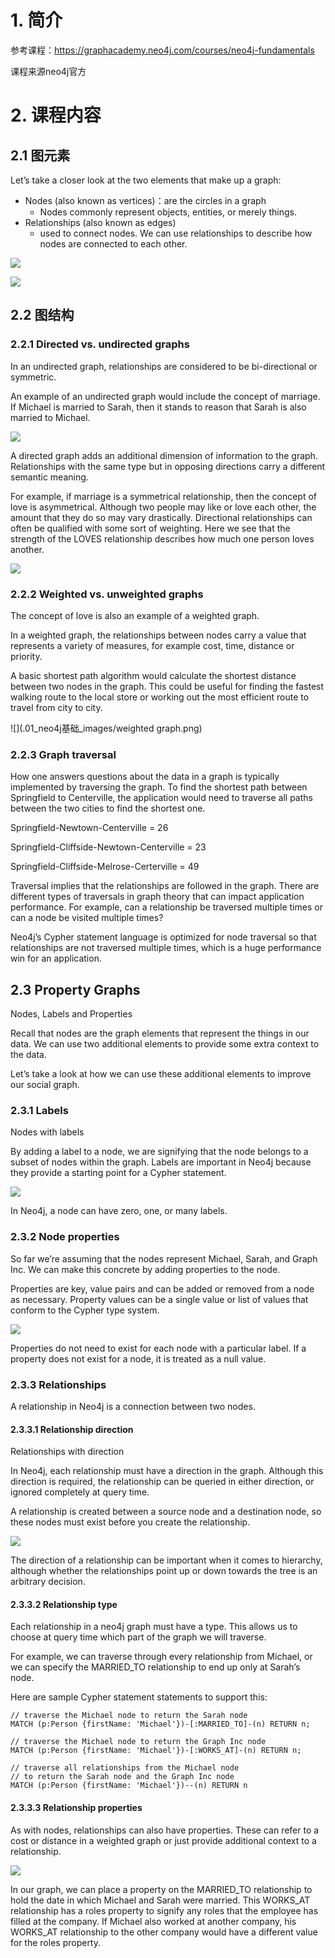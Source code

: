 # 1. 简介

参考课程：https://graphacademy.neo4j.com/courses/neo4j-fundamentals

课程来源neo4j官方

# 2. 课程内容

## 2.1 图元素

Let’s take a closer look at the two elements that make up a graph:

- Nodes (also known as vertices)：are the circles in a graph
  - Nodes commonly represent objects, entities, or merely things.
- Relationships (also known as edges)
  - used to connect nodes. We can use relationships to describe how nodes are connected to each other. 

![](.01_neo4j基础_images/图.png)

![](.01_neo4j基础_images/关系.png)

## 2.2 图结构

### 2.2.1 Directed vs. undirected graphs

In an undirected graph, relationships are considered to be bi-directional or symmetric.

An example of an undirected graph would include the concept of marriage. If Michael is married to Sarah, then it stands to reason that Sarah is also married to Michael.

![](.01_neo4j基础_images/undirected_graphs.png)

A directed graph adds an additional dimension of information to the graph. Relationships with the same type but in opposing directions carry a different semantic meaning.

For example, if marriage is a symmetrical relationship, then the concept of love is asymmetrical. Although two people may like or love each other, the amount that they do so may vary drastically. Directional relationships can often be qualified with some sort of weighting. Here we see that the strength of the LOVES relationship describes how much one person loves another.

![](.01_neo4j基础_images/directed_graph.png)

### 2.2.2 Weighted vs. unweighted graphs

The concept of love is also an example of a weighted graph.

In a weighted graph, the relationships between nodes carry a value that represents a variety of measures, for example cost, time, distance or priority.

A basic shortest path algorithm would calculate the shortest distance between two nodes in the graph. This could be useful for finding the fastest walking route to the local store or working out the most efficient route to travel from city to city.

![](.01_neo4j基础_images/weighted graph.png)

### 2.2.3 Graph traversal
How one answers questions about the data in a graph is typically implemented by traversing the graph. To find the shortest path between Springfield to Centerville, the application would need to traverse all paths between the two cities to find the shortest one.

Springfield-Newtown-Centerville = 26

Springfield-Cliffside-Newtown-Centerville = 23

Springfield-Cliffside-Melrose-Certerville = 49

Traversal implies that the relationships are followed in the graph. There are different types of traversals in graph theory that can impact application performance. For example, can a relationship be traversed multiple times or can a node be visited multiple times?

Neo4j’s Cypher statement language is optimized for node traversal so that relationships are not traversed multiple times, which is a huge performance win for an application.

## 2.3 Property Graphs

Nodes, Labels and Properties

Recall that nodes are the graph elements that represent the things in our data. We can use two additional elements to provide some extra context to the data.

Let’s take a look at how we can use these additional elements to improve our social graph.

### 2.3.1 Labels

Nodes with labels

By adding a label to a node, we are signifying that the node belongs to a subset of nodes within the graph. Labels are important in Neo4j because they provide a starting point for a Cypher statement.

![](.01_neo4j基础_images/labels.png)

In Neo4j, a node can have zero, one, or many labels.

### 2.3.2 Node properties

So far we’re assuming that the nodes represent Michael, Sarah, and Graph Inc. We can make this concrete by adding properties to the node.

Properties are key, value pairs and can be added or removed from a node as necessary. Property values can be a single value or list of values that conform to the Cypher type system.

![](.01_neo4j基础_images/节点属性.png)

Properties do not need to exist for each node with a particular label. If a property does not exist for a node, it is treated as a null value.

### 2.3.3 Relationships

A relationship in Neo4j is a connection between two nodes.

#### 2.3.3.1 Relationship direction

Relationships with direction

In Neo4j, each relationship must have a direction in the graph. Although this direction is required, the relationship can be queried in either direction, or ignored completely at query time.

A relationship is created between a source node and a destination node, so these nodes must exist before you create the relationship.

![](.01_neo4j基础_images/有向关系节点.png)

The direction of a relationship can be important when it comes to hierarchy, although whether the relationships point up or down towards the tree is an arbitrary decision.

#### 2.3.3.2 Relationship type

Each relationship in a neo4j graph must have a type. This allows us to choose at query time which part of the graph we will traverse.

For example, we can traverse through every relationship from Michael, or we can specify the MARRIED_TO relationship to end up only at Sarah’s node.

Here are sample Cypher statement statements to support this:

```cypher
// traverse the Michael node to return the Sarah node
MATCH (p:Person {firstName: 'Michael'})-[:MARRIED_TO]-(n) RETURN n;

// traverse the Michael node to return the Graph Inc node
MATCH (p:Person {firstName: 'Michael'})-[:WORKS_AT]-(n) RETURN n;

// traverse all relationships from the Michael node
// to return the Sarah node and the Graph Inc node
MATCH (p:Person {firstName: 'Michael'})--(n) RETURN n
```

#### 2.3.3.3 Relationship properties

As with nodes, relationships can also have properties. These can refer to a cost or distance in a weighted graph or just provide additional context to a relationship.

![](.01_neo4j基础_images/relation_properties.png)

In our graph, we can place a property on the MARRIED_TO relationship to hold the date in which Michael and Sarah were married. This WORKS_AT relationship has a roles property to signify any roles that the employee has filled at the company. If Michael also worked at another company, his WORKS_AT relationship to the other company would have a different value for the roles property.

